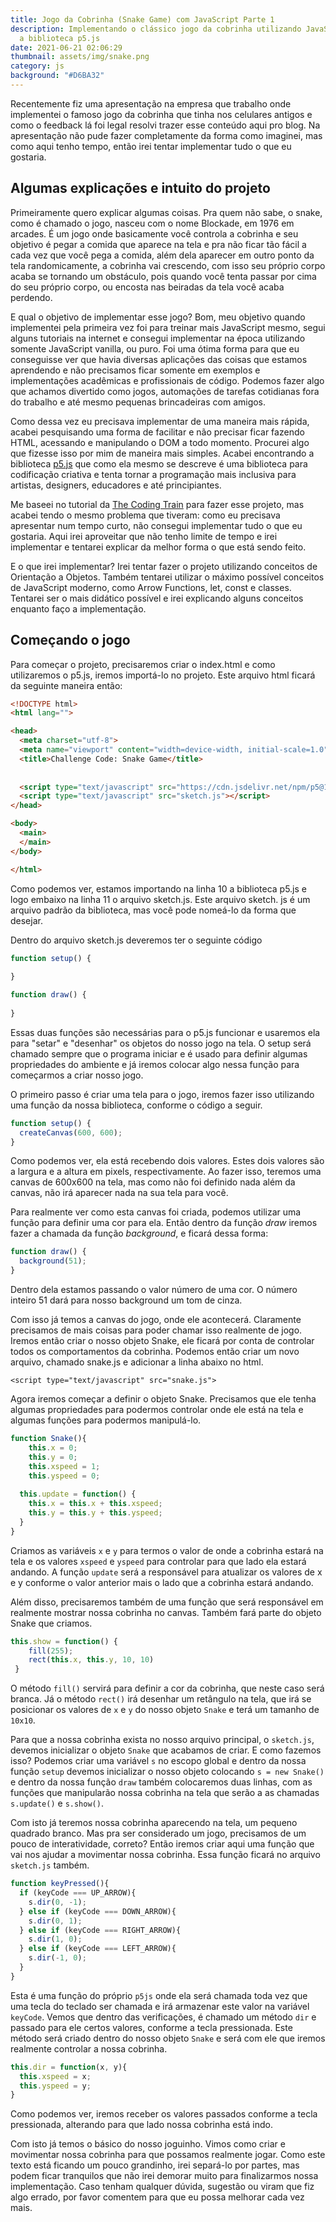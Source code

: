 ```yaml
---
title: Jogo da Cobrinha (Snake Game) com JavaScript Parte 1
description: Implementando o clássico jogo da cobrinha utilizando JavaScript com
  a biblioteca p5.js
date: 2021-06-21 02:06:29
thumbnail: assets/img/snake.png
category: js
background: "#D6BA32"
---
```

Recentemente fiz uma apresentação na empresa que trabalho onde implementei o famoso jogo da cobrinha que tinha nos celulares antigos e como o feedback lá foi legal resolvi trazer esse conteúdo aqui pro blog. Na apresentação não pude fazer completamente da forma como imaginei, mas como aqui tenho tempo, então irei tentar implementar tudo o que eu gostaria.

## Algumas explicações e intuito do projeto

Primeiramente quero explicar algumas coisas. Pra quem não sabe, o snake, como é chamado o jogo, nasceu com o nome Blockade, em 1976 em arcades. É um jogo onde basicamente você controla a cobrinha e seu objetivo é pegar a comida que aparece na tela e pra não ficar tão fácil a cada vez que você pega a comida, além dela aparecer em outro ponto da tela randomicamente, a cobrinha vai crescendo, com isso seu próprio corpo acaba se tornando um obstáculo, pois quando você tenta passar por cima do seu próprio corpo, ou encosta nas beiradas da tela você acaba perdendo.

E qual o objetivo de implementar esse jogo? Bom, meu objetivo quando implementei pela primeira vez foi para treinar mais JavaScript mesmo, segui alguns tutoriais na internet e consegui implementar na época utilizando somente JavaScript vanilla, ou puro. Foi uma ótima forma para que eu conseguisse ver que havia diversas aplicações das coisas que estamos aprendendo e não precisamos ficar somente em exemplos e implementações acadêmicas e profissionais de código. Podemos fazer algo que achamos divertido como jogos, automações de tarefas cotidianas fora do trabalho e até mesmo pequenas brincadeiras com amigos.

Como dessa vez eu precisava implementar de uma maneira mais rápida, acabei pesquisando uma forma de facilitar e não precisar ficar fazendo HTML, acessando e manipulando o DOM a todo momento. Procurei algo que fizesse isso por mim de maneira mais simples. Acabei encontrando a biblioteca [p5.js](https://p5js.org/) que como ela mesmo se descreve é uma biblioteca para codificação criativa e tenta tornar a programação mais inclusiva para artistas, designers, educadores e até principiantes.

Me baseei no tutorial da [The Coding Train](https://thecodingtrain.com/) para fazer esse projeto, mas acabei tendo o mesmo problema que tiveram: como eu precisava apresentar num tempo curto, não consegui implementar tudo o que eu gostaria. Aqui irei aproveitar que não tenho limite de tempo e irei implementar e tentarei explicar da melhor forma o que está sendo feito.

E o que irei implementar? Irei tentar fazer o projeto utilizando conceitos de Orientação a Objetos. Também tentarei utilizar o máximo possível conceitos de JavaScript moderno, como Arrow Functions, let, const e classes. Tentarei ser o mais didático possível e irei explicando alguns conceitos enquanto faço a implementação.

## Começando o jogo

Para começar o projeto, precisaremos criar o index.html e como utilizaremos o p5.js, iremos importá-lo no projeto. Este arquivo html ficará da seguinte maneira então:

```html
<!DOCTYPE html>
<html lang="">

<head>
  <meta charset="utf-8">
  <meta name="viewport" content="width=device-width, initial-scale=1.0">
  <title>Challenge Code: Snake Game</title>
  
  
  <script type="text/javascript" src="https://cdn.jsdelivr.net/npm/p5@1.3.1/lib/p5.min.js"></script>
  <script type="text/javascript" src="sketch.js"></script>
</head>

<body>
  <main>
  </main>
</body>

</html>
```

Como podemos ver, estamos importando na linha 10 a biblioteca p5.js e logo embaixo na linha 11 o arquivo sketch.js. Este arquivo sketch. js é um arquivo padrão da biblioteca, mas você pode nomeá-lo da forma que desejar.

Dentro do arquivo sketch.js deveremos ter o seguinte código

```javascript
function setup() {
  
}

function draw() {
  
}
```

Essas duas funções são necessárias para o p5.js funcionar e usaremos ela para "setar" e "desenhar" os objetos do nosso jogo na tela. O setup será chamado sempre que o programa iniciar e é usado para definir algumas propriedades do ambiente e já iremos colocar algo nessa função para começarmos a criar nosso jogo.

O primeiro passo é criar uma tela para o jogo, iremos fazer isso utilizando uma função da nossa biblioteca, conforme o código a seguir.

```javascript
function setup() {
  createCanvas(600, 600);
}
```

Como podemos ver, ela está recebendo dois valores. Estes dois valores são a largura e a altura em pixels, respectivamente. Ao fazer isso, teremos uma canvas de 600x600 na tela, mas como não foi definido nada além da canvas, não irá aparecer nada na sua tela para você.

Para realmente ver como esta canvas foi criada, podemos utilizar uma função para definir uma cor para ela. Então dentro da função *draw* iremos fazer a chamada da função *background*, e ficará dessa forma:

```javascript
function draw() {
  background(51);  
}
```

Dentro dela estamos passando o valor número de uma cor. O número inteiro 51 dará para nosso background um tom de cinza.

Com isso já temos a canvas do jogo, onde ele acontecerá. Claramente precisamos de mais coisas para poder chamar isso realmente de jogo. Iremos então criar o nosso objeto Snake, ele ficará por conta de controlar todos os comportamentos da cobrinha. Podemos então criar um novo arquivo, chamado snake.js e adicionar a linha abaixo no html.

`<script type="text/javascript" src="snake.js">`

Agora iremos começar a definir o objeto Snake. Precisamos que ele tenha algumas propriedades para podermos controlar onde ele está na tela e algumas funções para podermos manipulá-lo.

```javascript
function Snake(){
    this.x = 0;
    this.y = 0;
    this.xspeed = 1;
    this.yspeed = 0;
  
  this.update = function() {
    this.x = this.x + this.xspeed;
    this.y = this.y + this.yspeed;
  }
}
```

Criamos as variáveis `x` e `y` para termos o valor de onde a cobrinha estará na tela e os valores `xspeed` e `yspeed` para controlar para que lado ela estará andando. A função `update` será a responsável para atualizar os valores de x e y conforme o valor anterior mais o lado que a cobrinha estará andando.

Além disso, precisaremos também de uma função que será responsável em realmente mostrar nossa cobrinha no canvas. Também fará parte do objeto Snake que criamos.

```javascript
this.show = function() {
    fill(255);
    rect(this.x, this.y, 10, 10)
 }
```

O método `fill()` servirá para definir a cor da cobrinha, que neste caso será branca. Já o método `rect()` irá desenhar um retângulo na tela, que irá se posicionar os valores de `x` e `y` do nosso objeto `Snake` e terá um tamanho de `10x10`.

Para que a nossa cobrinha exista no nosso arquivo principal, o `sketch.js`, devemos inicializar o objeto `Snake` que acabamos de criar. E como fazemos isso? Podemos criar uma variável `s` no escopo global e dentro da nossa função `setup` devemos inicializar o nosso objeto colocando `s = new Snake()` e dentro da nossa função `draw` também colocaremos duas linhas, com as funções que manipularão nossa cobrinha na tela que serão a as chamadas `s.update()` e `s.show()`.

Com isto já teremos nossa cobrinha aparecendo na tela, um pequeno quadrado branco. Mas pra ser considerado um jogo, precisamos de um pouco de interatividade, correto? Então iremos criar aqui uma função que vai nos ajudar a movimentar nossa cobrinha. Essa função ficará no arquivo `sketch.js` também.

```javascript
function keyPressed(){
  if (keyCode === UP_ARROW){
    s.dir(0, -1);
  } else if (keyCode === DOWN_ARROW){
    s.dir(0, 1);
  } else if (keyCode === RIGHT_ARROW){
    s.dir(1, 0);
  } else if (keyCode === LEFT_ARROW){
    s.dir(-1, 0);
  }
}
```

Esta é uma função do próprio `p5js` onde ela será chamada toda vez que uma tecla do teclado ser chamada e irá armazenar este valor na variável `keyCode`. Vemos que dentro das verificações, é chamado um método `dir` e passado para ele certos valores, conforme a tecla pressionada. Este método será criado dentro do nosso objeto `Snake` e será com ele que iremos realmente controlar a nossa cobrinha.

```javascript
this.dir = function(x, y){
  this.xspeed = x;
  this.yspeed = y;
}
```

Como podemos ver, iremos receber os valores passados conforme a tecla pressionada, alterando para que lado nossa cobrinha está indo. 

Com isto já temos o básico do nosso joguinho. Vimos como criar e movimentar nossa cobrinha para que possamos realmente jogar. Como este texto está ficando um pouco grandinho, irei separá-lo por partes, mas podem ficar tranquilos que não irei demorar muito para finalizarmos nossa implementação. Caso tenham qualquer dúvida, sugestão ou viram que fiz algo errado, por favor comentem para que eu possa melhorar cada vez mais.